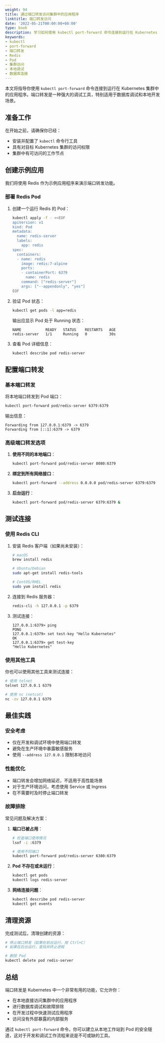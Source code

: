 ```yaml
---
weight: 94
title: 通过端口转发访问集群中的应用程序
linktitle: 端口转发访问
date: '2022-05-21T00:00:00+08:00'
type: book
description: 学习如何使用 kubectl port-forward 命令连接到运行在 Kubernetes 集群中的应用程序，实现本地调试和数据库访问。
keywords:
- kubectl
- port-forward
- 端口转发
- Redis
- Pod
- 集群访问
- 本地调试
- 数据库连接
---
```


本文将指导你使用 `kubectl port-forward` 命令连接到运行在 Kubernetes 集群中的应用程序。端口转发是一种强大的调试工具，特别适用于数据库调试和本地开发场景。

## 准备工作

在开始之前，请确保你已经：

- 安装并配置了 `kubectl` 命令行工具
- 具有对目标 Kubernetes 集群的访问权限
- 集群中有可访问的工作节点

## 创建示例应用

我们将使用 Redis 作为示例应用程序来演示端口转发功能。

### 部署 Redis Pod

1. 创建一个运行 Redis 的 Pod：

   ```bash
   kubectl apply -f - <<EOF
   apiVersion: v1
   kind: Pod
   metadata:
     name: redis-server
     labels:
       app: redis
   spec:
     containers:
     - name: redis
       image: redis:7-alpine
       ports:
       - containerPort: 6379
         name: redis
       command: ["redis-server"]
       args: ["--appendonly", "yes"]
   EOF
   ```

2. 验证 Pod 状态：

   ```bash
   kubectl get pods -l app=redis
   ```

   输出应显示 Pod 处于 Running 状态：

   ```
   NAME           READY   STATUS    RESTARTS   AGE
   redis-server   1/1     Running   0          30s
   ```

3. 查看 Pod 详细信息：

   ```bash
   kubectl describe pod redis-server
   ```

## 配置端口转发

### 基本端口转发

将本地端口转发到 Pod 端口：

```bash
kubectl port-forward pod/redis-server 6379:6379
```

输出信息：

```
Forwarding from 127.0.0.1:6379 -> 6379
Forwarding from [::1]:6379 -> 6379
```

### 高级端口转发选项

1. **使用不同的本地端口**：

   ```bash
   kubectl port-forward pod/redis-server 8080:6379
   ```

2. **绑定到所有网络接口**：

   ```bash
   kubectl port-forward --address 0.0.0.0 pod/redis-server 6379:6379
   ```

3. **后台运行**：

   ```bash
   kubectl port-forward pod/redis-server 6379:6379 &
   ```

## 测试连接

### 使用 Redis CLI

1. 安装 Redis 客户端（如果尚未安装）：

   ```bash
   # macOS
   brew install redis
   
   # Ubuntu/Debian
   sudo apt-get install redis-tools
   
   # CentOS/RHEL
   sudo yum install redis
   ```

2. 连接到 Redis 服务器：

   ```bash
   redis-cli -h 127.0.0.1 -p 6379
   ```

3. 测试连接：

   ```redis
   127.0.0.1:6379> ping
   PONG
   127.0.0.1:6379> set test-key "Hello Kubernetes"
   OK
   127.0.0.1:6379> get test-key
   "Hello Kubernetes"
   ```

### 使用其他工具

你也可以使用其他工具来测试连接：

```bash
# 使用 telnet
telnet 127.0.0.1 6379

# 使用 nc (netcat)
nc -zv 127.0.0.1 6379
```

## 最佳实践

### 安全考虑

- 仅在开发和调试环境中使用端口转发
- 避免在生产环境中暴露敏感服务
- 使用 `--address 127.0.0.1` 限制本地访问

### 性能优化

- 端口转发会增加网络延迟，不适用于高性能场景
- 对于生产环境访问，考虑使用 Service 或 Ingress
- 在不需要时及时停止端口转发

### 故障排除

常见问题及解决方案：

1. **端口已被占用**：

   ```bash
   # 检查端口使用情况
   lsof -i :6379
   
   # 使用不同端口
   kubectl port-forward pod/redis-server 6380:6379
   ```

2. **Pod 不存在或未运行**：

   ```bash
   kubectl get pods
   kubectl logs redis-server
   ```

3. **网络连接问题**：

   ```bash
   kubectl describe pod redis-server
   kubectl get events
   ```

## 清理资源

完成测试后，清理创建的资源：

```bash
# 停止端口转发（如果在前台运行，按 Ctrl+C）
# 如果在后台运行，查找并终止进程

# 删除 Pod
kubectl delete pod redis-server
```

## 总结

端口转发是 Kubernetes 中一个非常有用的功能，它允许你：

- 在本地直接访问集群中的应用程序
- 进行数据库调试和故障排除
- 在开发过程中快速测试应用程序
- 访问没有外部暴露的内部服务

通过 `kubectl port-forward` 命令，你可以建立从本地工作站到 Pod 的安全隧道，这对于开发和调试工作流程来说是不可或缺的工具。

